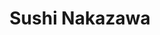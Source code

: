 ---
layout: place
title: "Sushi Nakazawa"
permalink: /new-york/new-york/sushi-nakazawa.html
stateAbbr: NY
stateName: New York
cityName: New York
seo:
  name: "Sushi Nakazawa"
  type: Restaurant
  links: http://sushinakazawa.com/
description: "Destination sushi spot for high-end omakase (multicourse, chef's choice meals) in spare digs. Sushi Nakazawa serves delicious sushi in New York, New York. Try fresh Japanese dishes for a great dining experience. Available for, lunch, and dinner."
place_id: ChIJsw80F5NZwokRcDtxajLLOeA
photos:
  - name: >-
      places/ChIJsw80F5NZwokRcDtxajLLOeA/photos/AeeoHcJal2mJgvBlmz_6d_3qjlJgDCy1sNvAg9ZTz8MDL8bS-Ur9FsUgVO3Osq2MbFvu058WB7HVqGb1IdWtL0NDhzvGcBLFCDEnb-80J0rGwlf5VSaO4VPlfVutzGWeBMKhogAc6rJv4MWENOG7TbEYsCYJp8gzxMBmq2bpDkO7ikHGojCnzrjo3TiNzeNCk1O3NDV9oYqanuAb9-pk1NH6Z2QyjFnsF43K-g06EBDLCicNFNZGQdIf90s0oUQMPVT2DJSBhu6Rbp1W5_773213fRj8t5CM4Tdy1ee7n90MzJ7FvQ
    widthPx: 4800
    heightPx: 3206
    authorAttributions:
      - displayName: Sushi Nakazawa
        uri: https://maps.google.com/maps/contrib/108723931695050957604
        photoUri: >-
          https://lh3.googleusercontent.com/a/ACg8ocI4C0zD5Yr8454QlbH_b9zZbbNaShs0p8KPShAiCS0akkAuUA=s100-p-k-no-mo
    flagContentUri: >-
      https://www.google.com/local/imagery/report/?cb_client=maps_api_places.places_api&image_key=!1e10!2sAF1QipMyfYhibAoF8JYUTiKHGzpld3Ug9Oh4-5SkQ5MN&hl=en-US
    googleMapsUri: >-
      https://www.google.com/maps/place//data=!3m4!1e2!3m2!1sAF1QipMyfYhibAoF8JYUTiKHGzpld3Ug9Oh4-5SkQ5MN!2e10!4m2!3m1!1s0x89c2599317340fb3:0xe039cb326a713b70
  - name: >-
      places/ChIJsw80F5NZwokRcDtxajLLOeA/photos/AeeoHcIa6E2NccNQeJJpvF-ZomdLcNDAwQhDT-6_dGJRLf4jaQaTzrUWdUZwi786Z3YDItwPkotlpFm1-ebTyJgNInYdtD0ZRqyTXmSoXZgH8hPzhPMwgv7JATYv5NMFs3GLo6-Uz_Mg4KfzDKkp4Nd7mgfZiGRKNdakrbtEkJKyuidHukWE7mtEHXVF7KfFcmWcnLqbFTRFVf997OzgUqBG1SwXe_AKRVuiBO9yE5_7deWnBX47rZT4QldLyAPqeDfKrMk2WdQr5AfuSoEs10OwAqtkRwQLjiSJ02nCraCmA4pk_4qszumd2awAGtDeqfTr4yktqxHpZozlNWLhccuV91aayXMV9KEuWpINYkI3ED15BUUeHAuVyN8zsOucPji83vD3pK-Vq9iw2z9sDlqsACm-6F9o2fU020ctV6zloftpwg
    widthPx: 3024
    heightPx: 4032
    authorAttributions:
      - displayName: Anjoleen San Nicolas
        uri: https://maps.google.com/maps/contrib/106267357967813475574
        photoUri: >-
          https://lh3.googleusercontent.com/a/ACg8ocLAWVvFKNyfd0lErpI6IEST7qrbb7Dbhu2cumo08jO9OwqRCA=s100-p-k-no-mo
    flagContentUri: >-
      https://www.google.com/local/imagery/report/?cb_client=maps_api_places.places_api&image_key=!1e10!2sCIHM0ogKEICAgMCooKX-PQ&hl=en-US
    googleMapsUri: >-
      https://www.google.com/maps/place//data=!3m4!1e2!3m2!1sCIHM0ogKEICAgMCooKX-PQ!2e10!4m2!3m1!1s0x89c2599317340fb3:0xe039cb326a713b70
  - name: >-
      places/ChIJsw80F5NZwokRcDtxajLLOeA/photos/AeeoHcIAlIXZv_pkGndI5zqjCDsJbLwpHCqYEzB6nll8R7RhhUH6XTLux8yX4EA5OgaAK-jfJLPiGgsWJo5flOr9LSRdVRNrXZ4WZZCNlHL3w5Z8V3jklm3HbF9XMLwoz718oUzHHnRvY1VRKI-urzWoJrblJ-jxFSf7zmeLiHAmElTDiD-Un0NVthgAa2PppVugg3xS1WK25rBbq0O7fI_y7nl9x7mMKaACm__CulsOAu6Kam1WYti1ArUWDVlJj756BKBlUwksgvj1SNwsSfMulHxXzMbQoGiw0R9TZW1v_DyTnEQkvWVoszP3PWqpadUpqNcJJC1N6tJh8O9KQEDNqApt55MpYv01fnDpaMZlJ-Pwcl7ugrSH9NspLI2GvDia2if7JAm3t6E8RMQogbdHwmDi-yEBZRcKQFZUMycTJre1xMvy
    widthPx: 4032
    heightPx: 3024
    authorAttributions:
      - displayName: Nico G.W. Lee
        uri: https://maps.google.com/maps/contrib/106440827037579728771
        photoUri: >-
          https://lh3.googleusercontent.com/a-/ALV-UjX89LDsYLYSz_lsib2N2AFkMbJlvStW4I2hfvri7DMuzhZxxc-f=s100-p-k-no-mo
    flagContentUri: >-
      https://www.google.com/local/imagery/report/?cb_client=maps_api_places.places_api&image_key=!1e10!2sCIHM0ogKEICAgICz25qI-gE&hl=en-US
    googleMapsUri: >-
      https://www.google.com/maps/place//data=!3m4!1e2!3m2!1sCIHM0ogKEICAgICz25qI-gE!2e10!4m2!3m1!1s0x89c2599317340fb3:0xe039cb326a713b70
  - name: >-
      places/ChIJsw80F5NZwokRcDtxajLLOeA/photos/AeeoHcLwZmgD6HB_plH3sOw-ia_-FEDzH4lHfKkXftk4xEncngkaY4h5A-nTivgY_E3cWtB7se0LmRDAqlJtJ4A7jm6nZKcaesGvf6CBwUdPpmWofoXJ7_HkIcbBawy_vbyrs1VoPePo2Nxl6c034qAU2WX64xGO2IkkkbVzbQQVh2y0D5uuLX5JlNNpgI6t7qF5BycLDfTm0n4gvQnN4l6Sr7Pc9aceh9FHCaZXmlbYkn2RYFa1ElMiVwLXHjWmnjoDyNZDqL8bEhgOYOJiT1mDpTEYBo9wWLd9Zr50jXPZYCxnx5DFTyw1HHOy0_KXeXdAwa0KJLo8rbBOudxihtanOYv1X6_Osqb135COhW1Ms5OZhA1sPODvcDKypF6LRzWVDlOyAJkQ8VssVR9617g6KqD2r4vOInLbJQD0hEFq3ua8CQ
    widthPx: 4000
    heightPx: 3000
    authorAttributions:
      - displayName: Ben Lamb
        uri: https://maps.google.com/maps/contrib/108462400459287220364
        photoUri: >-
          https://lh3.googleusercontent.com/a-/ALV-UjV_9TiY2qVWhdqIiNDNWbVvzeLeVfOykEJFwFu3qsd8rzlP1oXsSw=s100-p-k-no-mo
    flagContentUri: >-
      https://www.google.com/local/imagery/report/?cb_client=maps_api_places.places_api&image_key=!1e10!2sCIHM0ogKEICAgMCgxLrUKg&hl=en-US
    googleMapsUri: >-
      https://www.google.com/maps/place//data=!3m4!1e2!3m2!1sCIHM0ogKEICAgMCgxLrUKg!2e10!4m2!3m1!1s0x89c2599317340fb3:0xe039cb326a713b70
  - name: >-
      places/ChIJsw80F5NZwokRcDtxajLLOeA/photos/AeeoHcIpKazIxk2WP-OJwGXSoI_dZjhB9wxLI2OO9_s2sszW38va5i3ltMfvWN_miPJGE2Zz348qKa2b62fTGblcHmGGksQxzbw0R5EkVF7qQWeBYi-EmdeE9dCz-ICwS1_ELcObW_iuKLQxMsO-YFJO10rapH3P99lmQDZiu6obBk0RgeGbBJcZeftYLCfaCL1gqH3drUcIFdrQDcYF54oAVfHBiIv4p_aVS2mQv5csQhK9ZaBgviMW07rZKwlGOdyguHyg3dgEJpyemQ_wP6OE5-MU_lW07_xRqL2DYdBNnH7Dv_q4oSA33ce7utnhe0ZEqbqbxQCD1rkalft4pZ_YyPGNROp49_f03FDXKMyRN6hG3ZQ425hmNpBFHLrSGNMy0scJfT69_8XQIFYxmJZqZLFCcueuN8rH6vQ6U_SBU9Q
    widthPx: 2984
    heightPx: 3053
    authorAttributions:
      - displayName: Paul Baucke
        uri: https://maps.google.com/maps/contrib/108574122737010718536
        photoUri: >-
          https://lh3.googleusercontent.com/a-/ALV-UjWjzBJQwLkrcdlcR-ZLLkDbV9_fkq7R3BJDzsUxCO5UebBaxiYiCA=s100-p-k-no-mo
    flagContentUri: >-
      https://www.google.com/local/imagery/report/?cb_client=maps_api_places.places_api&image_key=!1e10!2sCIHM0ogKEICAgICv2Z60Sg&hl=en-US
    googleMapsUri: >-
      https://www.google.com/maps/place//data=!3m4!1e2!3m2!1sCIHM0ogKEICAgICv2Z60Sg!2e10!4m2!3m1!1s0x89c2599317340fb3:0xe039cb326a713b70
  - name: >-
      places/ChIJsw80F5NZwokRcDtxajLLOeA/photos/AeeoHcI0bm84YR1qmAjs7BcyBS7zcXIwbD4DTAjUH9R6xVHrL4M4j5T26_-R2y-2yvDQKoQI0DODwS5Uks487RBdWqfKPxP3tJhUdZcVfyeN3B0FhQSJlT3OoMV5I0aaVBG9QGgZTTGsRsgOyvsyAvP6kHr9Co4YCySYBrPicuZCm8sOcwlaiybWuz-rd5ZUNeEqpgu1EDYbLBHvTI_YIz8uptO-MY4o10X6xAe-8LD2W1GAaC06Eqvr11G28-u20HFcQGeUMl_jKW_LI0D4smrbcv1Qnw7u35WJxcg8yMnwPeXXQ45iZgoSd1YIIP0ks9K0u5_yM9L3iLJ-rjHPkEdrMr1RjcHZ0w8KH0x6-tz55rpAFyPTYPZH-KzZFYy7IYhSxZStp_cGG7th54hcs_ZOygu05tP56S_hDtYTTv2OFu5akw
    widthPx: 4000
    heightPx: 2252
    authorAttributions:
      - displayName: Anastasiia Rudnytska
        uri: https://maps.google.com/maps/contrib/109265077943889668864
        photoUri: >-
          https://lh3.googleusercontent.com/a/ACg8ocLajNTjRRbmF5CjZMu3ZvWowqI4gnrLu3fG9mZ4h_MvRU3XARiF=s100-p-k-no-mo
    flagContentUri: >-
      https://www.google.com/local/imagery/report/?cb_client=maps_api_places.places_api&image_key=!1e10!2sCIHM0ogKEICAgICbk-fYdg&hl=en-US
    googleMapsUri: >-
      https://www.google.com/maps/place//data=!3m4!1e2!3m2!1sCIHM0ogKEICAgICbk-fYdg!2e10!4m2!3m1!1s0x89c2599317340fb3:0xe039cb326a713b70
  - name: >-
      places/ChIJsw80F5NZwokRcDtxajLLOeA/photos/AeeoHcIg0HW2eAMDq3h-ZKCQ7rn_NidI3S37bihL226jLiTUX2ycCUNIsr1Y9QQ4Z7ddWNy8JBgPAnsSyn43S27TZSt0WMNByl8k3wHx9VWm3q-jb7iO-jLQMqbHC1zdinQ6ENPYUZEfDEZNA-Gy_d1bLlilMZPssJNK7v_jzEAXl4D-A-SvxeSUWzL3Qza7NMWoCCfNlUBrbPrAfHAu5YcJWFCppVVQ8kH2R4Uxz5-ECAlFyYhnCyQV7Irxm6NlOUSxH6hH77k68I6KNJL8RJnaCnRQTRwH7E08kRk0BsDWV_W2m_I9vrifS45FNL8-iawQd0SfO-w0W_jtPWjj5T2jLAX3nPri2TL7qUOHa-xbuTsy4oLZwhbke0rEcSehIiuM0NBV2Pv5q6FsnVJ4scPKK7p64THGRQCIVtN4ROzbAG4iOEYk
    widthPx: 4032
    heightPx: 3024
    authorAttributions:
      - displayName: Song Lu
        uri: https://maps.google.com/maps/contrib/100532520101923832776
        photoUri: >-
          https://lh3.googleusercontent.com/a/ACg8ocKKA4U4RHn3kZT3Icj6JYM-zxC5vDQjmCxjdk-P4qwCtlPHehUq=s100-p-k-no-mo
    flagContentUri: >-
      https://www.google.com/local/imagery/report/?cb_client=maps_api_places.places_api&image_key=!1e10!2sCIHM0ogKEICAgICHuL6_3AE&hl=en-US
    googleMapsUri: >-
      https://www.google.com/maps/place//data=!3m4!1e2!3m2!1sCIHM0ogKEICAgICHuL6_3AE!2e10!4m2!3m1!1s0x89c2599317340fb3:0xe039cb326a713b70
  - name: >-
      places/ChIJsw80F5NZwokRcDtxajLLOeA/photos/AeeoHcIA_smr0Nir-Bb-q9SIsCylX6uza5THMRnCI_lnmpy7YWgh3mco6ZawgOCzMGEA91MIWNj1m60lN7OZ8-yhsyPC3jdMpDB3xJhSG3tKlBKSYgv1Crz4AtbafKZNDWFmV5JtQtytVqWWtgY4EvfGXgpEwOW50T0pWvGD8oNRn8NMGWgZHFYlyp9W6vXNTqh4fM2kjOHWXpEVNDA0n9Z9doKpvo9U8RtZJ2wGMpDuBLn7F-mrQOpGNP27zanKUsqXisUZTEmG1BMlUcD106vQWjipgWq-yMOp_4Y0RwH5YjPpsAAnHflIUdTh9eiwVLB2Gubp_y6nzjRXR494xZntrCiq_nmNdl0uupxPvXliddhqeY-YJOQtB3qhq6Jw46JsI0PMWic1cduHO-1-m_ko8oetkEComwAXE6dmJ4ANITd4_2wQ
    widthPx: 4032
    heightPx: 2519
    authorAttributions:
      - displayName: Marko Klemetti
        uri: https://maps.google.com/maps/contrib/103486784540586312146
        photoUri: >-
          https://lh3.googleusercontent.com/a-/ALV-UjVa61d31haeqcpIT1IHl8fIl6rNhsmCniTTp-snVFPpZWUPjLGl=s100-p-k-no-mo
    flagContentUri: >-
      https://www.google.com/local/imagery/report/?cb_client=maps_api_places.places_api&image_key=!1e10!2sCIHM0ogKEICAgIC_wrjvhAE&hl=en-US
    googleMapsUri: >-
      https://www.google.com/maps/place//data=!3m4!1e2!3m2!1sCIHM0ogKEICAgIC_wrjvhAE!2e10!4m2!3m1!1s0x89c2599317340fb3:0xe039cb326a713b70
  - name: >-
      places/ChIJsw80F5NZwokRcDtxajLLOeA/photos/AeeoHcKlemczOSs5V21cstm1ZJsNCB5Aa1oPbe4KKs906aXJLz8cp_szNZ1fBsI8fJZDvfFIGR_rn7zXc_37tt3aKilGfantbln8oNG994dpNUCWpFcW4vlwJEKLGKjdoO0WIEvrJA8nJugFbSu81Ejn0eQgiR2CKCPLxOAVdyjS5X9-D9DUdcABiGxDj9McreuI6LoPh0kif7bQPqDfqDmCCMVR-pMryj3Tl14o46f_cboKrBOfpNLTwuDsZA9ture7QKDTJaO0Rq1eU5hwEJfSyc_olmyjkRzkMHn392dqDfGM3gMU1Wpwt6PtHDKdzkNLoNRAmm5M7oCdKatLeqlB4uPuzokR-FL4KFzefQH10pUCnSLpQFY1_Xi3OGJ4rnEJRR6EVZ4aXINf-cSwF9HriizoSKrzHS0y6rBtXlMMc0Wl2Usb
    widthPx: 3000
    heightPx: 4000
    authorAttributions:
      - displayName: yujung kim
        uri: https://maps.google.com/maps/contrib/102918602026330392910
        photoUri: >-
          https://lh3.googleusercontent.com/a/ACg8ocKmvROgzZUJx9WBAL852b7zwZlaQtVjufypRUeFsn6Fdk6n4A=s100-p-k-no-mo
    flagContentUri: >-
      https://www.google.com/local/imagery/report/?cb_client=maps_api_places.places_api&image_key=!1e10!2sCIHM0ogKEICAgICz8b2UsQE&hl=en-US
    googleMapsUri: >-
      https://www.google.com/maps/place//data=!3m4!1e2!3m2!1sCIHM0ogKEICAgICz8b2UsQE!2e10!4m2!3m1!1s0x89c2599317340fb3:0xe039cb326a713b70
  - name: >-
      places/ChIJsw80F5NZwokRcDtxajLLOeA/photos/AeeoHcLLvGMqh_DHqFNA9DX5FTccKGFFtx2UAf4DT8U9AL6hfzq2_JG-RM2880vC6mLJPU0ELDDxqxi-boaYOC_nBvnKpH95NBbSvPzm7Gc1XpFIdZ7ctjS_kiRglDIHqvkXllL-iDhbBfzuwUUQyh3NSI8ibNlPIYxk2culf4wxEJHlcqmFQFZ_Dr_T3y_i7E9_MH-mscBWz1JC1AKqWMAtBCKujmaoQgPhAlOapUOZ433FE6D9AUB4L3ZN_K6pNDqHXSDZqFBe9QTz9a_iYqN2XUDZhb84cvoJUAU93qNTaa6SBRigNLfKqu-lEOWTmYiFn2Lh-FNoXBZIzlztXXacaoPQIP5jF0RDzlOV_DG7H3bmncnY-vKAwHLrpxsM9L6CFoJhrJ9MPSAPVER7ay5a4aNpKi-Z08D6lS_GIXvW3QqjdYnM
    widthPx: 4032
    heightPx: 3024
    authorAttributions:
      - displayName: Giovanni Botta
        uri: https://maps.google.com/maps/contrib/108896546718146848407
        photoUri: >-
          https://lh3.googleusercontent.com/a-/ALV-UjXbWLRXZF7zXXDr0ZBMyE1RZbEL8Zr1fJRJQjpW593Mteo96kcx=s100-p-k-no-mo
    flagContentUri: >-
      https://www.google.com/local/imagery/report/?cb_client=maps_api_places.places_api&image_key=!1e10!2sCIHM0ogKEICAgIDj5KSn6gE&hl=en-US
    googleMapsUri: >-
      https://www.google.com/maps/place//data=!3m4!1e2!3m2!1sCIHM0ogKEICAgIDj5KSn6gE!2e10!4m2!3m1!1s0x89c2599317340fb3:0xe039cb326a713b70
address: 23 Commerce St, New York, NY 10014, USA
street: 23 Commerce St
city: New York
state: NY
zip: '10014'
country: USA
neighborhood: null
latitude: '40.731805'
longitude: '-74.004549'
accessibility_options:
  wheelchairAccessibleParking: false
business_status: OPERATIONAL
name: Sushi Nakazawa
google_maps_links:
  directionsUri: >-
    https://www.google.com/maps/dir//''/data=!4m7!4m6!1m1!4e2!1m2!1m1!1s0x89c2599317340fb3:0xe039cb326a713b70!3e0
  placeUri: https://maps.google.com/?cid=16157168555562974064
  writeAReviewUri: >-
    https://www.google.com/maps/place//data=!4m3!3m2!1s0x89c2599317340fb3:0xe039cb326a713b70!12e1
  reviewsUri: >-
    https://www.google.com/maps/place//data=!4m4!3m3!1s0x89c2599317340fb3:0xe039cb326a713b70!9m1!1b1
  photosUri: >-
    https://www.google.com/maps/place//data=!4m3!3m2!1s0x89c2599317340fb3:0xe039cb326a713b70!10e5
primary_type: Sushi Restaurant
opening_hours:
  regular: null
  current: null
secondary_opening_hours:
  regular:
    weekdayDescriptions: null
    type: null
  current:
    weekdayDescriptions: null
    type: null
phone: (212) 924-2212
price_level: PRICE_LEVEL_VERY_EXPENSIVE
price_range: $100 &ndash; & up
rating: '4.5'
rating_count: 0
website: http://sushinakazawa.com/
reviews:
  - name: >-
      places/ChIJsw80F5NZwokRcDtxajLLOeA/reviews/ChdDSUhNMG9nS0VJQ0FnTUN3cGZPSHRBRRAB
    relativePublishTimeDescription: 3 weeks ago
    rating: 5
    text:
      text: >-
        An extraordinary omakase experience - elegant, precise and
        unforgettable. Every piece of sushi is crafted to perfection, with the
        freshest ingredients and an impeccable balance of flavours. The
        attention to detail, from the presentation to the pacing of the meal, is
        truly remarkable. The ambiance is refined yet welcoming, making the
        experience feel both special and effortless. If you appreciate top-tier
        sushi, this is a must-visit.
      languageCode: en
    originalText:
      text: >-
        An extraordinary omakase experience - elegant, precise and
        unforgettable. Every piece of sushi is crafted to perfection, with the
        freshest ingredients and an impeccable balance of flavours. The
        attention to detail, from the presentation to the pacing of the meal, is
        truly remarkable. The ambiance is refined yet welcoming, making the
        experience feel both special and effortless. If you appreciate top-tier
        sushi, this is a must-visit.
      languageCode: en
    authorAttribution:
      displayName: Mara
      uri: https://www.google.com/maps/contrib/106696388354017133099/reviews
      photoUri: >-
        https://lh3.googleusercontent.com/a/ACg8ocK7-mnehBI1L9Iv6pUHAMJ-5NtkL6aVQIq-fhCewC4N_BI6vrU=s128-c0x00000000-cc-rp-mo-ba6
    publishTime: '2025-03-20T04:41:17.078419Z'
    flagContentUri: >-
      https://www.google.com/local/review/rap/report?postId=ChdDSUhNMG9nS0VJQ0FnTUN3cGZPSHRBRRAB&d=17924085&t=1
    googleMapsUri: >-
      https://www.google.com/maps/reviews/data=!4m6!14m5!1m4!2m3!1sChdDSUhNMG9nS0VJQ0FnTUN3cGZPSHRBRRAB!2m1!1s0x89c2599317340fb3:0xe039cb326a713b70
  - name: >-
      places/ChIJsw80F5NZwokRcDtxajLLOeA/reviews/ChZDSUhNMG9nS0VJQ0FnTUN3Z01lemRnEAE
    relativePublishTimeDescription: 4 weeks ago
    rating: 5
    text:
      text: >-
        Sushi Nakazawa offers top-quality Japanese cuisine with an excellent
        selection of fresh and diverse fish. The Chef's Omakase is the go-to
        option, featuring the best ingredients of the day. The restaurant is
        small and intimate, with an elegant ambiance and attentive service.
      languageCode: en
    originalText:
      text: >-
        Sushi Nakazawa offers top-quality Japanese cuisine with an excellent
        selection of fresh and diverse fish. The Chef's Omakase is the go-to
        option, featuring the best ingredients of the day. The restaurant is
        small and intimate, with an elegant ambiance and attentive service.
      languageCode: en
    authorAttribution:
      displayName: Daniel Laguna
      uri: https://www.google.com/maps/contrib/114606234398672714939/reviews
      photoUri: >-
        https://lh3.googleusercontent.com/a-/ALV-UjWr0hhD351c8yqFPMFa_xJRmxe_tsxRJUVSUBn3Rq2O8FqyGxB9Kg=s128-c0x00000000-cc-rp-mo-ba3
    publishTime: '2025-03-15T19:35:33.472589Z'
    flagContentUri: >-
      https://www.google.com/local/review/rap/report?postId=ChZDSUhNMG9nS0VJQ0FnTUN3Z01lemRnEAE&d=17924085&t=1
    googleMapsUri: >-
      https://www.google.com/maps/reviews/data=!4m6!14m5!1m4!2m3!1sChZDSUhNMG9nS0VJQ0FnTUN3Z01lemRnEAE!2m1!1s0x89c2599317340fb3:0xe039cb326a713b70
  - name: >-
      places/ChIJsw80F5NZwokRcDtxajLLOeA/reviews/ChdDSUhNMG9nS0VJQ0FnSUNfNU9taHVBRRAB
    relativePublishTimeDescription: 3 months ago
    rating: 5
    text:
      text: >-
        This restaurant offers a truly exceptional dining experience, starting
        with its elegant. The service is top-notch, with thoughtful touches like
        coat checking and offering warm towels to guests, making you feel
        pampered from the moment you arrive.

        The sushi is a standout, with each piece crafted from incredibly fresh
        ingredients and of the highest quality. The delicate flavors and perfect
        textures make every bite a delight. If you're looking for a refined,
        memorable dining experience, this place is definitely worth a visit.
      languageCode: en
    originalText:
      text: >-
        This restaurant offers a truly exceptional dining experience, starting
        with its elegant. The service is top-notch, with thoughtful touches like
        coat checking and offering warm towels to guests, making you feel
        pampered from the moment you arrive.

        The sushi is a standout, with each piece crafted from incredibly fresh
        ingredients and of the highest quality. The delicate flavors and perfect
        textures make every bite a delight. If you're looking for a refined,
        memorable dining experience, this place is definitely worth a visit.
      languageCode: en
    authorAttribution:
      displayName: Becky C
      uri: https://www.google.com/maps/contrib/117809837177626474546/reviews
      photoUri: >-
        https://lh3.googleusercontent.com/a-/ALV-UjX4wDwWE0Noi_ybkp5x43g1_esfZfllwA0N4sOJYq8k1CtGFAdO=s128-c0x00000000-cc-rp-mo-ba2
    publishTime: '2025-01-13T03:32:08.050817Z'
    flagContentUri: >-
      https://www.google.com/local/review/rap/report?postId=ChdDSUhNMG9nS0VJQ0FnSUNfNU9taHVBRRAB&d=17924085&t=1
    googleMapsUri: >-
      https://www.google.com/maps/reviews/data=!4m6!14m5!1m4!2m3!1sChdDSUhNMG9nS0VJQ0FnSUNfNU9taHVBRRAB!2m1!1s0x89c2599317340fb3:0xe039cb326a713b70
  - name: >-
      places/ChIJsw80F5NZwokRcDtxajLLOeA/reviews/ChZDSUhNMG9nS0VJQ0FnSUNfMjRlbkFnEAE
    relativePublishTimeDescription: 2 months ago
    rating: 5
    text:
      text: >-
        We tried this because they can accommodate celiacs (gluten free) with
        their omakase. The whole experience was wonderful and memorable. The
        staff were professional and friendly, and there was a good atmosphere at
        the main counter. Food was spot on. The staff also recommended a
        fantastic Riesling (which I regret not writing down, it was delicious).


        Would recommend particularly for anyone who can’t have gluten.


        (We dined here at the end of March 2024.)
      languageCode: en
    originalText:
      text: >-
        We tried this because they can accommodate celiacs (gluten free) with
        their omakase. The whole experience was wonderful and memorable. The
        staff were professional and friendly, and there was a good atmosphere at
        the main counter. Food was spot on. The staff also recommended a
        fantastic Riesling (which I regret not writing down, it was delicious).


        Would recommend particularly for anyone who can’t have gluten.


        (We dined here at the end of March 2024.)
      languageCode: en
    authorAttribution:
      displayName: Christopher Tran
      uri: https://www.google.com/maps/contrib/109511589414475439472/reviews
      photoUri: >-
        https://lh3.googleusercontent.com/a/ACg8ocLPvdcWTqDQr8nCjxUpPx_j4N06XMIMyWFFW43amLYNc1ek_g=s128-c0x00000000-cc-rp-mo-ba3
    publishTime: '2025-01-19T07:54:43.834940Z'
    flagContentUri: >-
      https://www.google.com/local/review/rap/report?postId=ChZDSUhNMG9nS0VJQ0FnSUNfMjRlbkFnEAE&d=17924085&t=1
    googleMapsUri: >-
      https://www.google.com/maps/reviews/data=!4m6!14m5!1m4!2m3!1sChZDSUhNMG9nS0VJQ0FnSUNfMjRlbkFnEAE!2m1!1s0x89c2599317340fb3:0xe039cb326a713b70
  - name: >-
      places/ChIJsw80F5NZwokRcDtxajLLOeA/reviews/ChdDSUhNMG9nS0VJQ0FnSURmdlBMQmpBRRAB
    relativePublishTimeDescription: 3 months ago
    rating: 5
    text:
      text: >-
        There are no words for an experience like this. A Michelin-starred
        restaurant, this omakase experience was otherworldly. Every bite was
        delectable and everything pristinely prepared. The waitstaff were
        superb, knowledgeable, welcoming and kind and everything from the sake,
        our added items, and the seven-course, twenty-piece meal was perfection.
        I absolutely cannot wait to come again.
      languageCode: en
    originalText:
      text: >-
        There are no words for an experience like this. A Michelin-starred
        restaurant, this omakase experience was otherworldly. Every bite was
        delectable and everything pristinely prepared. The waitstaff were
        superb, knowledgeable, welcoming and kind and everything from the sake,
        our added items, and the seven-course, twenty-piece meal was perfection.
        I absolutely cannot wait to come again.
      languageCode: en
    authorAttribution:
      displayName: Paula
      uri: https://www.google.com/maps/contrib/117970884721888759347/reviews
      photoUri: >-
        https://lh3.googleusercontent.com/a-/ALV-UjVjEm5HkTsIG1sDD1hvbq_bSlskvaE_OBY6VxWvtFTbVVeV0zvR=s128-c0x00000000-cc-rp-mo-ba3
    publishTime: '2025-01-04T18:45:23.201650Z'
    flagContentUri: >-
      https://www.google.com/local/review/rap/report?postId=ChdDSUhNMG9nS0VJQ0FnSURmdlBMQmpBRRAB&d=17924085&t=1
    googleMapsUri: >-
      https://www.google.com/maps/reviews/data=!4m6!14m5!1m4!2m3!1sChdDSUhNMG9nS0VJQ0FnSURmdlBMQmpBRRAB!2m1!1s0x89c2599317340fb3:0xe039cb326a713b70
parking_options:
  freeParkingLot: false
  valetParking: false
payment_options:
  acceptsCreditCards: true
  acceptsDebitCards: true
  acceptsCashOnly: false
  acceptsNfc: true
allow_dogs: null
curbside_pickup: false
delivery: false
dine_in: true
good_for_children: false
good_for_groups: null
good_for_sports: false
live_music: false
menu_for_children: false
outdoor_seating: false
reservable: true
restroom: true
serves_beer: true
serves_breakfast: false
serves_brunch: false
serves_cocktails: false
serves_coffee: false
serves_dinner: true
serves_dessert: false
serves_lunch: true
serves_vegetarian_food: false
serves_wine: true
takeout: false
update_category: essentials
summary: >-
  Destination sushi spot for high-end omakase (multicourse, chef's choice meals)
  in spare digs.

---